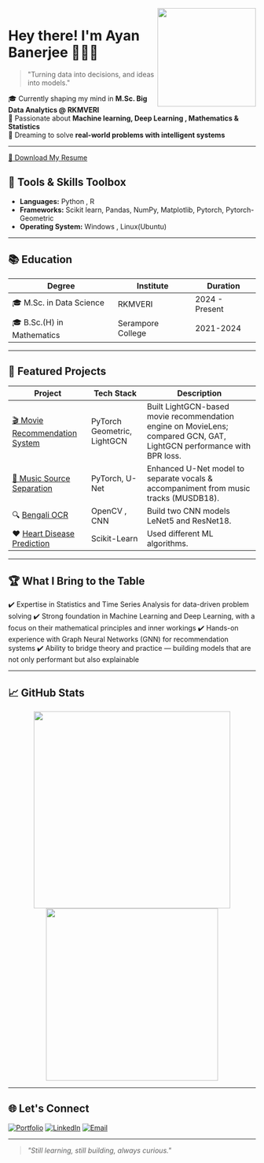 

<img align="right" width="200" src="https://raw.githubusercontent.com/AyanBanerjee29/AyanBanerjee29/main/assets/profile.gif" />

# Hey there! I'm Ayan Banerjee 👨🏻‍💻  

> "Turning data into decisions, and ideas into models."

🎓 Currently shaping my mind in **M.Sc. Big Data Analytics @ RKMVERI**  
🚀 Passionate about **Machine learning, Deep Learning , Mathematics & Statistics**  
🎯 Dreaming to solve **real-world problems with intelligent systems**  

---
[📄 Download My Resume](https://github.com/AyanBanerjee29/AyanBanerjee29/raw/main/AyanResume.pdf)


## 🔧 Tools & Skills Toolbox


- **Languages:** Python , R  
- **Frameworks:** Scikit learn, Pandas, NumPy, Matplotlib, Pytorch, Pytorch-Geometric 
- **Operating System:** Windows , Linux(Ubuntu)

---

## 📚 Education

| Degree | Institute | Duration |
|--------|-----------|----------|
| 🎓 M.Sc. in Data Science | RKMVERI | 2024 - Present |
| 🎓 B.Sc.(H) in Mathematics | Serampore College | 2021-2024|



---

## 🚀 Featured Projects

| Project | Tech Stack | Description |
|---------|------------|-------------|
| [🎬 Movie Recommendation System](https://github.com/AyanBanerjee29/Movie_Recommendation_System) | PyTorch Geometric, LightGCN | Built LightGCN-based movie recommendation engine on MovieLens; compared GCN, GAT, LightGCN performance with BPR loss. |
| [🎵 Music Source Separation](https://github.com/AyanBanerjee29/Music_Segmentation) | PyTorch, U-Net | Enhanced U-Net model to separate vocals & accompaniment from music tracks (MUSDB18). |
| 🔍 [Bengali OCR](https://github.com/AyanBanerjee29/Bengali_Character_Recognition) |OpenCV , CNN | Build two CNN models LeNet5 and ResNet18. |
| ❤ [Heart Disease Prediction](https://github.com/AyanBanerjee29/Heart-Disease-Prediction-using-Machine-Learning-methods) | Scikit-Learn | Used different ML algorithms.|

---

## 🏆 What I Bring to the Table

✔️ Expertise in Statistics and Time Series Analysis for data-driven problem solving
✔️ Strong foundation in Machine Learning and Deep Learning, with a focus on their mathematical principles and inner workings
✔️ Hands-on experience with Graph Neural Networks (GNN) for recommendation systems
✔️ Ability to bridge theory and practice — building models that are not only performant but also explainable 

---

## 📈 GitHub Stats

<p align="center">
  <img src="https://github-readme-stats.vercel.app/api?username=AyanBanerjee29&show_icons=true&theme=radical" width="400"/>  
  <img src="https://github-readme-stats.vercel.app/api/top-langs/?username=AyanBanerjee29&layout=compact&theme=radical" width="350"/>
</p>

---

## 🌐 Let's Connect

[![Portfolio](https://img.shields.io/badge/Portfolio-ayanbanerjee29.github.io-9cf?style=for-the-badge)](https://ayanbanerjee29.github.io/Portfolio)
[![LinkedIn](https://img.shields.io/badge/LinkedIn-Connect-blue?style=for-the-badge&logo=linkedin)](https://www.linkedin.com/in/ayan-banerjee-b8234b321/)
[![Email](https://img.shields.io/badge/Email-ayan292004banerjee@gmail.com-red?style=for-the-badge&logo=gmail)](mailto:ayan292004banerjee@gmail.com)

---

> *"Still learning, still building, always curious."*

